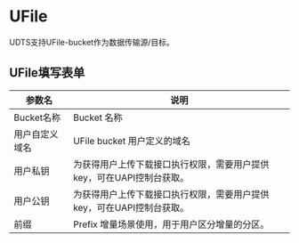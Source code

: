

# UFile

UDTS支持UFile-bucket作为数据传输源/目标。

## UFile填写表单

| 参数名   | 说明                                                         |
| -------- | ------------------------------------------------------------ |
| Bucket名称       | Bucket 名称 |
| 用户自定义域名 | UFile bucket 用户定义的域名|                                         |
| 用户私钥     | 为获得用户上传下载接口执行权限，需要用户提供key，可在UAPI控制台获取。                                                |
| 用户公钥   | 为获得用户上传下载接口执行权限，需要用户提供key，可在UAPI控制台获取。                                              |
| 前缀    |  Prefix    增量场景使用，用于用户区分增量的分区。                                   |


